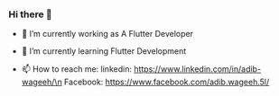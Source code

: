 ### Hi there 👋

<!--
**adib-Wageeh/adib-Wageeh** is a ✨ _special_ ✨ repository because its `README.md` (this file) appears on your GitHub profile.

Here are some ideas to get you started:
-->


- 🔭 I’m currently working as A Flutter Developer

- 🌱 I’m currently learning Flutter Development

- 📫 How to reach me: 
linkedin: https://www.linkedin.com/in/adib-wageeh/\n
Facebook: https://www.facebook.com/adib.wageeh.5l/



